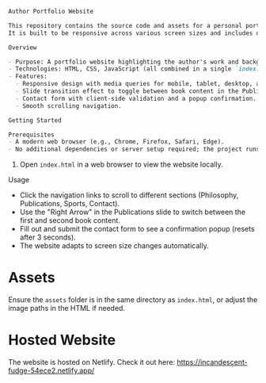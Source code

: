 

```markdown
Author Portfolio Website

This repository contains the source code and assets for a personal portfolio website designed for an author. The website showcases the author's philosophy, publications, sports interests, and contact information through multiple interactive slides.
It is built to be responsive across various screen sizes and includes dynamic content switching and a contact form.

Overview

- Purpose: A portfolio website highlighting the author's work and background.
- Technologies: HTML, CSS, JavaScript (all combined in a single `index.html` file).
- Features:
  - Responsive design with media queries for mobile, tablet, desktop, and large monitors.
  - Slide transition effect to toggle between book content in the Publications section.
  - Contact form with client-side validation and a popup confirmation.
  - Smooth scrolling navigation.

Getting Started

Prerequisites
- A modern web browser (e.g., Chrome, Firefox, Safari, Edge).
- No additional dependencies or server setup required; the project runs locally in a browser.


   ```
1. Open `index.html` in a web browser to view the website locally.

 Usage
- Click the navigation links to scroll to different sections (Philosophy, Publications, Sports, Contact).
- Use the "Right Arrow" in the Publications slide to switch between the first and second book content.
- Fill out and submit the contact form to see a confirmation popup (resets after 3 seconds).
- The website adapts to screen size changes automatically.

# Assets
Ensure the `assets` folder is in the same directory as `index.html`, or adjust the image paths in the HTML if needed.

# Hosted Website
The website is hosted on Netlify. Check it out here: https://incandescent-fudge-54ece2.netlify.app/



